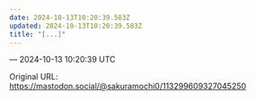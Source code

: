 ```yaml
---
date: 2024-10-13T10:20:39.583Z
updated: 2024-10-13T10:20:39.583Z
title: "[...]"
---
```




&mdash; 2024-10-13 10:20:39 UTC

Original URL: https://mastodon.social/@sakuramochi0/113299609327045250

